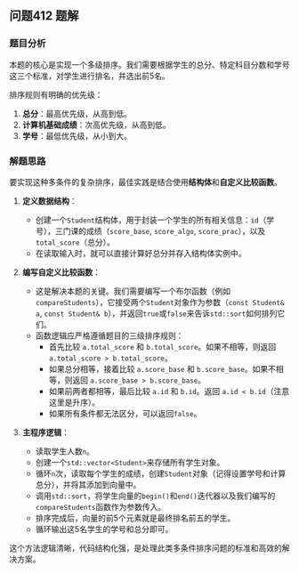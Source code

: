 ## 问题412 题解

### 题目分析

本题的核心是实现一个多级排序。我们需要根据学生的总分、特定科目分数和学号这三个标准，对学生进行排名，并选出前5名。

排序规则有明确的优先级：
1.  **总分**：最高优先级，从高到低。
2.  **计算机基础成绩**：次高优先级，从高到低。
3.  **学号**：最低优先级，从小到大。

### 解题思路

要实现这种多条件的复杂排序，最佳实践是结合使用**结构体**和**自定义比较函数**。

1.  **定义数据结构**：
    -   创建一个`Student`结构体，用于封装一个学生的所有相关信息：`id`（学号），三门课的成绩（`score_base`, `score_algo`, `score_prac`），以及 `total_score`（总分）。
    -   在读取输入时，就可以直接计算好总分并存入结构体实例中。

2.  **编写自定义比较函数**：
    -   这是解决本题的关键。我们需要编写一个布尔函数（例如 `compareStudents`），它接受两个`Student`对象作为参数（`const Student& a`, `const Student& b`），并返回`true`或`false`来告诉`std::sort`如何排列它们。
    -   函数逻辑应严格遵循题目的三级排序规则：
        -   首先比较 `a.total_score` 和 `b.total_score`。如果不相等，则返回 `a.total_score > b.total_score`。
        -   如果总分相等，接着比较 `a.score_base` 和 `b.score_base`。如果不相等，则返回 `a.score_base > b.score_base`。
        -   如果前两者都相等，最后比较 `a.id` 和 `b.id`。返回 `a.id < b.id`（注意这里是升序）。
        -   如果所有条件都无法区分，可以返回`false`。

3.  **主程序逻辑**：
    -   读取学生人数`n`。
    -   创建一个`std::vector<Student>`来存储所有学生对象。
    -   循环`n`次，读取每个学生的成绩，创建`Student`对象（记得设置学号和计算总分），并将其添加到向量中。
    -   调用`std::sort`，将学生向量的`begin()`和`end()`迭代器以及我们编写的`compareStudents`函数作为参数传入。
    -   排序完成后，向量的前5个元素就是最终排名前五的学生。
    -   循环输出这5名学生的学号和总分即可。

这个方法逻辑清晰，代码结构化强，是处理此类多条件排序问题的标准和高效的解决方案。
